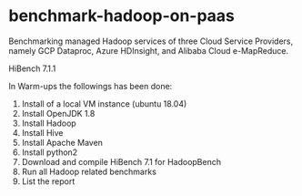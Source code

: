 # benchmark-hadoop-on-paas
Benchmarking managed Hadoop services of three Cloud Service Providers, namely GCP Dataproc, Azure HDInsight, and Alibaba Cloud e-MapReduce.

HiBench 7.1.1

In Warm-ups the followings has been done:
1. Install of a local VM instance (ubuntu 18.04) 
2. Install OpenJDK 1.8
3. Install Hadoop
4. Install Hive
5. Install Apache Maven
6. Install python2
7. Download and compile HiBench 7.1 for HadoopBench
8. Run all Hadoop related benchmarks
9. List the report


